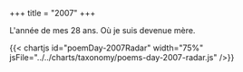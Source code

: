 +++
title = "2007"
+++

L'année de mes 28 ans. Où je suis devenue mère.

{{< chartjs id="poemDay-2007Radar" width="75%" jsFile="../../charts/taxonomy/poems-day-2007-radar.js" />}}